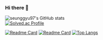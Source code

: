 ### Hi there 👋

![seunggyu97's GitHub stats](https://github-readme-stats.vercel.app/api?username=seunggyu97&show_icons=true&theme=dark)   
[![Solved.ac Profile](http://mazassumnida.wtf/api/generate_badge?boj=seunggyu97)](https://solved.ac/seunggyu97)

[![Readme Card](https://github-readme-stats.vercel.app/api/pin/?username=seunggyu97&repo=Ordering)](https://github.com/seunggyu97/Ordering)
[![Readme Card](https://github-readme-stats.vercel.app/api/pin/?username=seunggyu97&repo=OrderingManager)](https://github.com/seunggyu97/OrderingManager)
[![Top Langs](https://github-readme-stats.vercel.app/api/top-langs/?username=seunggyu97&layout=compact)](https://github.com/seunggyu97?tab=repositories)
